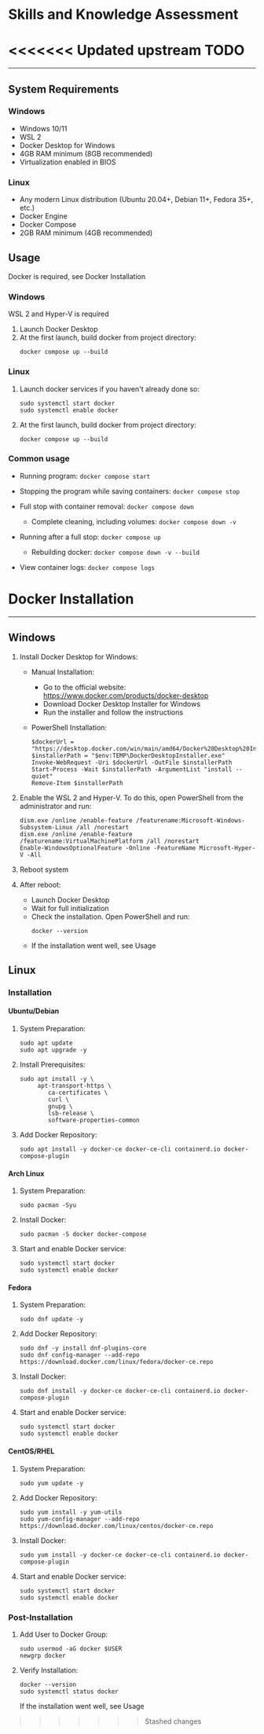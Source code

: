 
# Skills and Knowledge Assessment
<<<<<<< Updated upstream
TODO
=======

---

## System Requirements

### Windows

- Windows 10/11
- WSL 2
- Docker Desktop for Windows
- 4GB RAM minimum (8GB recommended)
- Virtualization enabled in BIOS

### Linux

- Any modern Linux distribution (Ubuntu 20.04+, Debian 11+, Fedora 35+, etc.)
- Docker Engine
- Docker Compose
- 2GB RAM minimum (4GB recommended)

## Usage

Docker is required, see Docker Installation

### Windows
WSL 2 and Hyper-V is required

1. Launch Docker Desktop
2. At the first launch, build docker from project directory:
	```
	docker compose up --build
	```

### Linux

1. Launch docker services if you haven't already done so:
	```
	sudo systemctl start docker
	sudo systemctl enable docker
	```

2. At the first launch, build docker from project directory:
	```
	docker compose up --build
	```

### Common usage

- Running program:
       ```
       docker compose start
       ```

- Stopping the program while saving containers:
        ```
        docker compose stop
        ```

- Full stop with container removal:
	    ```
	    docker compose down
	    ```

	- Complete cleaning, including volumes:
		    ```
		    docker compose down -v
		    ```

- Running after a full stop:
        ```
        docker compose up
        ```
	- Rebuilding docker:
		    ```
		    docker compose down -v --build
		    ```

- View container logs:
        ```
        docker compose logs
        ```

# Docker Installation

---

## Windows

1. Install Docker Desktop for Windows:
	- Manual Installation:
		- Go to the official website: <https://www.docker.com/products/docker-desktop>
		- Download Docker Desktop Installer for Windows
		- Run the installer and follow the instructions

	- PowerShell Installation:
		```
		$dockerUrl = "https://desktop.docker.com/win/main/amd64/Docker%20Desktop%20Installer.exe"
		$installerPath = "$env:TEMP\DockerDesktopInstaller.exe"
		Invoke-WebRequest -Uri $dockerUrl -OutFile $installerPath
		Start-Process -Wait $installerPath -ArgumentList "install --quiet"
		Remove-Item $installerPath
		```

2. Enable the WSL 2 and Hyper-V. To do this, open PowerShell from the administrator and run:
	```
	dism.exe /online /enable-feature /featurename:Microsoft-Windows-Subsystem-Linux /all /norestart
	dism.exe /online /enable-feature /featurename:VirtualMachinePlatform /all /norestart
	Enable-WindowsOptionalFeature -Online -FeatureName Microsoft-Hyper-V -All
	```

3. Reboot system
4. After reboot:
	- Launch Docker Desktop
	- Wait for full initialization
	- Check the installation. Open PowerShell and run:
		```
		docker --version
		```
	- If the installation went well, see Usage

## Linux

### Installation

#### Ubuntu/Debian

1. System Preparation:
	```
	sudo apt update
	sudo apt upgrade -y
	```

2. Install Prerequisites:
	```
	sudo apt install -y \
   		 apt-transport-https \
    		ca-certificates \
    		curl \
    		gnupg \
    		lsb-release \
    		software-properties-common
	```

3. Add Docker Repository:
	```
	sudo apt install -y docker-ce docker-ce-cli containerd.io docker-compose-plugin
	```

#### Arch Linux

1. System Preparation:

	```
	sudo pacman -Syu
	```

2. Install Docker:
	```
	sudo pacman -S docker docker-compose
	```

3. Start and enable Docker service:
	```
	sudo systemctl start docker
	sudo systemctl enable docker
	```

#### Fedora

1. System Preparation:

	```
	sudo dnf update -y
	```

2. Add Docker Repository:
	```
	sudo dnf -y install dnf-plugins-core
	sudo dnf config-manager --add-repo https://download.docker.com/linux/fedora/docker-ce.repo
	```

3. Install Docker:
	```
	sudo dnf install -y docker-ce docker-ce-cli containerd.io docker-compose-plugin
	```

4. Start and enable Docker service:
	```
	sudo systemctl start docker
	sudo systemctl enable docker
	```

#### CentOS/RHEL

1. System Preparation:

	```
	sudo yum update -y
	```

2. Add Docker Repository:
	```
	sudo yum install -y yum-utils
	sudo yum-config-manager --add-repo https://download.docker.com/linux/centos/docker-ce.repo
	```

3. Install Docker:
	```
	sudo yum install -y docker-ce docker-ce-cli containerd.io docker-compose-plugin
	```

4. Start and enable Docker service:
	```
	sudo systemctl start docker
	sudo systemctl enable docker
	```

### Post-Installation

1. Add User to Docker Group:
	```
	sudo usermod -aG docker $USER
	newgrp docker
	```

2. Verify Installation:
	```
	docker --version
	sudo systemctl status docker
	```

	If the installation went well, see Usage
>>>>>>> Stashed changes
